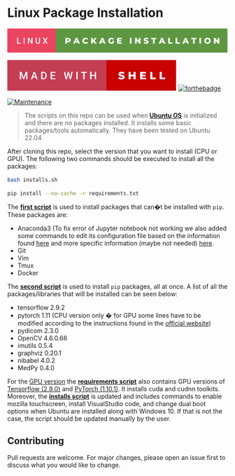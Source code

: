 # Linux Package Installation

![Alt text](./linux-package-installation.svg)

![Alt text](./made-with-shell.svg)
[![forthebadge](https://forthebadge.com/images/badges/uses-badges.svg)](https://forthebadge.com)

[![Maintenance](https://img.shields.io/badge/Maintained%3F-no-red.svg)]( https://github.com/nsourlos/linux_package_installation)


> The scripts on this repo can be used when **[Ubuntu OS](https://ubuntu.com/desktop)** is initialized and there are no packages installed. It installs some basic packages/tools automatically. They have been tested on Ubuntu 22.04

After cloning this repo, select the version that you want to install (CPU or GPU). The following two commands should be executed to install all the packages:

```bash
bash installs.sh 
```

```bash
pip install --no-cache -r requirements.txt 
```

The **[first script](/installs.sh)** is used to install packages that can�t be installed with `pip`. These packages are:
- Anaconda3 (To fix error of Jupyter notebook not working we also added some commands to edit its configuration file based on the information found [here](https://stackoverflow.com/questions/70753768/jupyter-notebook-access-to-the-file-was-denied) and more specific information (maybe not needed) [here](https://stackoverflow.com/questions/71983770/just-updated-ubuntu-to-22-04-now-i-cant-open-jupyter-notebook).
- Git
- Vim
- Tmux
- Docker


The **[second script](/requirements.txt)** is used to install `pip` packages, all at once. A list of all the packages/libraries that will be installed can be seen below:

- tensorflow 2.9.2
- pytorch 1.11 (CPU version only � for GPU some lines have to be modified according to the instructions found in the [official website](https://pytorch.org/get-started/locally/))
- pydicom 2.3.0
- OpenCV 4.6.0.66
- imutils 0.5.4
- graphviz 0.20.1
- nibabel 4.0.2
- MedPy 0.4.0


For the [GPU version](/GPU) the **[requirements script](/GPU/requirements.txt)** also contains GPU versions of [Tensorflow (2.9.0)](https://www.tensorflow.org/install/pip) and [PyTorch (1.10.1)](https://discuss.pytorch.org/t/runtimeerror-unexpected-error-from-cudagetdevicecount/139977/5). It installs cuda and cudnn toolkits. Moreover, the **[installs script](/GPU/installs.sh)** is updated and includes commands to enable mozilla touchscreen, install VisualStudio code, and change dual boot options when Ubuntu are installed along with Windows 10. If that is not the case, the script should be updated manually by the user. 


## Contributing
Pull requests are welcome. For major changes, please open an issue first to discuss what you would like to change.